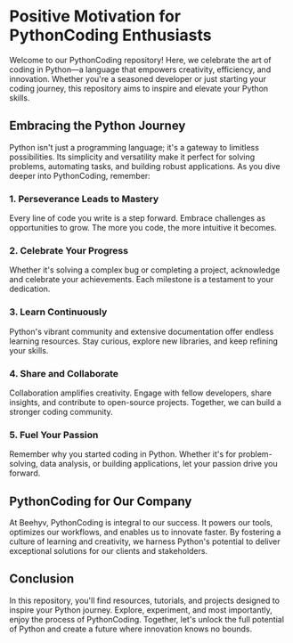# Positive Motivation for PythonCoding Enthusiasts

Welcome to our PythonCoding repository! Here, we celebrate the art of coding in Python—a language that empowers creativity, efficiency, and innovation. Whether you're a seasoned developer or just starting your coding journey, this repository aims to inspire and elevate your Python skills.

## Embracing the Python Journey

Python isn't just a programming language; it's a gateway to limitless possibilities. Its simplicity and versatility make it perfect for solving problems, automating tasks, and building robust applications. As you dive deeper into PythonCoding, remember:

### 1. **Perseverance Leads to Mastery**
   Every line of code you write is a step forward. Embrace challenges as opportunities to grow. The more you code, the more intuitive it becomes.

### 2. **Celebrate Your Progress**
   Whether it's solving a complex bug or completing a project, acknowledge and celebrate your achievements. Each milestone is a testament to your dedication.

### 3. **Learn Continuously**
   Python's vibrant community and extensive documentation offer endless learning resources. Stay curious, explore new libraries, and keep refining your skills.

### 4. **Share and Collaborate**
   Collaboration amplifies creativity. Engage with fellow developers, share insights, and contribute to open-source projects. Together, we can build a stronger coding community.

### 5. **Fuel Your Passion**
   Remember why you started coding in Python. Whether it's for problem-solving, data analysis, or building applications, let your passion drive you forward.

## PythonCoding for Our Company

At Beehyv, PythonCoding is integral to our success. It powers our tools, optimizes our workflows, and enables us to innovate faster. By fostering a culture of learning and creativity, we harness Python's potential to deliver exceptional solutions for our clients and stakeholders.

## Conclusion

In this repository, you'll find resources, tutorials, and projects designed to inspire your Python journey. Explore, experiment, and most importantly, enjoy the process of PythonCoding. Together, let's unlock the full potential of Python and create a future where innovation knows no bounds.
